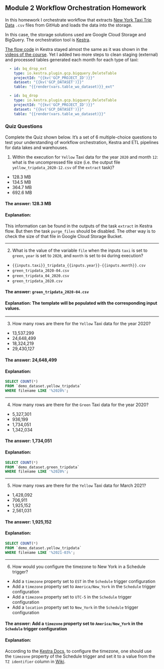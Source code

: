 ## Module 2 Workflow Orchestration Homework

In this homework I orchestrate workflow that extracts [New York Taxi Trip Data](https://github.com/DataTalksClub/nyc-tlc-data/releases) `.csv` files from GitHub and loads the data into the storage. 

In this case, the storage solutions used are Google Cloud Storage and BigQuery. The orchestration tool is [Kestra](https://kestra.io/).

[The flow code](gcp_taxi_scheduled.yaml) in Kestra stayed almost the same as it was shown in the [videos of the course](https://github.com/DataTalksClub/data-engineering-zoomcamp/tree/main/02-workflow-orchestration). Yet I added two more steps to clean staging (external) and processed tables generated each month for each type of taxi:
```yaml
  - id: bq_drop_ext
    type: io.kestra.plugin.gcp.bigquery.DeleteTable
    projectId: "{{kv('GCP_PROJECT_ID')}}"
    dataset: "{{kv('GCP_DATASET')}}"
    table: "{{render(vars.table_wo_dataset)}}_ext"

  - id: bq_drop
    type: io.kestra.plugin.gcp.bigquery.DeleteTable
    projectId: "{{kv('GCP_PROJECT_ID')}}"
    dataset: "{{kv('GCP_DATASET')}}"
    table: "{{render(vars.table_wo_dataset)}}"
```

### Quiz Questions

Complete the Quiz shown below. It’s a set of 6 multiple-choice questions to test your understanding of workflow orchestration, Kestra and ETL pipelines for data lakes and warehouses.

1) Within the execution for `Yellow` Taxi data for the year `2020` and month `12`: what is the uncompressed file size (i.e. the output file `yellow_tripdata_2020-12.csv` of the `extract` task)?
- 128.3 MB
- 134.5 MB
- 364.7 MB
- 692.6 MB

#### The answer: 128.3 MB

#### Explanation: 
This information can be found in the outputs of the task `extract` in Kestra flow. But then the task `purge_files` should be disabled. The other way is to check the size of that file in Google Cloud Storage Bucket.

---

2) What is the value of the variable `file` when the inputs `taxi` is set to `green`, `year` is set to `2020`, and `month` is set to `04` during execution?
- `{{inputs.taxi}}_tripdata_{{inputs.year}}-{{inputs.month}}.csv` 
- `green_tripdata_2020-04.csv`
- `green_tripdata_04_2020.csv`
- `green_tripdata_2020.csv`

#### The answer: `green_tripdata_2020-04.csv`

#### Explanation: The template will be populated with the corresponding input values.

---

3) How many rows are there for the `Yellow` Taxi data for the year 2020?
- 13,537.299
- 24,648,499
- 18,324,219
- 29,430,127

#### The answer: 24,648,499

#### Explanation: 

```sql
SELECT COUNT(*)
FROM `demo_dataset.yellow_tripdata`
WHERE filename LIKE '%2020%';
```

---

4) How many rows are there for the `Green` Taxi data for the year 2020?
- 5,327,301
- 936,199
- 1,734,051
- 1,342,034

#### The answer: 1,734,051

#### Explanation:

```sql
SELECT COUNT(*)
FROM `demo_dataset.green_tripdata`
WHERE filename LIKE '%2020%';
```

---

5) How many rows are there for the `Yellow` Taxi data for March 2021?
- 1,428,092
- 706,911
- 1,925,152
- 2,561,031

#### The answer: 1,925,152

#### Explanation:

```sql
SELECT COUNT(*)
FROM `demo_dataset.yellow_tripdata`
WHERE filename LIKE '%2021-03%';
```

---

6) How would you configure the timezone to New York in a Schedule trigger?
- Add a `timezone` property set to `EST` in the `Schedule` trigger configuration  
- Add a `timezone` property set to `America/New_York` in the `Schedule` trigger configuration
- Add a `timezone` property set to `UTC-5` in the `Schedule` trigger configuration
- Add a `location` property set to `New_York` in the `Schedule` trigger configuration  

#### The answer: Add a `timezone` property set to `America/New_York` in the `Schedule` trigger configuration

#### Explanation: 

According to the [Kestra Docs](https://kestra.io/plugins/core/triggers/trigger/io.kestra.plugin.core.trigger.schedule#timezone), to configure the timezone, one should use the `timezone` property of the Schedule trigger and set it to a value from the `TZ identifier` column in [Wiki](https://en.wikipedia.org/wiki/List_of_tz_database_time_zones#List).